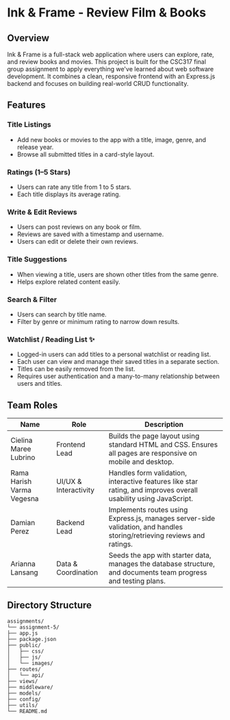 # Ink & Frame - Review Film & Books

## Overview
Ink & Frame is a full-stack web application where users can explore, rate, and review books and movies. This project is built for the CSC317 final group assignment to apply everything we've learned about web software development. It combines a clean, responsive frontend with an Express.js backend and focuses on building real-world CRUD functionality.

## Features

### Title Listings
- Add new books or movies to the app with a title, image, genre, and release year.
- Browse all submitted titles in a card-style layout.

### Ratings (1–5 Stars)
- Users can rate any title from 1 to 5 stars.
- Each title displays its average rating.

### Write & Edit Reviews
- Users can post reviews on any book or film.
- Reviews are saved with a timestamp and username.
- Users can edit or delete their own reviews.

### Title Suggestions
- When viewing a title, users are shown other titles from the same genre.
- Helps explore related content easily.

### Search & Filter
- Users can search by title name.
- Filter by genre or minimum rating to narrow down results.

### Watchlist / Reading List ✨
- Logged-in users can add titles to a personal watchlist or reading list.
- Each user can view and manage their saved titles in a separate section.
- Titles can be easily removed from the list.
- Requires user authentication and a many-to-many relationship between users and titles.

## Team Roles

| Name            | Role                   | Description                                                                 |
|-----------------|------------------------|-----------------------------------------------------------------------------|
| Cielina Maree Lubrino        | Frontend Lead          | Builds the page layout using standard HTML and CSS. Ensures all pages are responsive on mobile and desktop. |
| Rama Harish Varma Vegesna        | UI/UX & Interactivity  | Handles form validation, interactive features like star rating, and improves overall usability using JavaScript. |
| Damian Perez         | Backend Lead           | Implements routes using Express.js, manages server-side validation, and handles storing/retrieving reviews and ratings. |
| Arianna Lansang        | Data & Coordination    | Seeds the app with starter data, manages the database structure, and documents team progress and testing plans. |

## Directory Structure
```
assignments/
└── assignment-5/
├── app.js
├── package.json
├── public/
│   ├── css/
│   ├── js/
│   └── images/
├── routes/
│   └── api/
├── views/
├── middleware/
├── models/
├── config/
├── utils/
└── README.md
```
